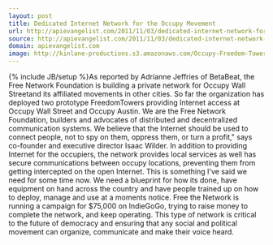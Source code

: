 ```yaml
---
layout: post
title: Dedicated Internet Network for the Occupy Movement
url: http://apievangelist.com/2011/11/03/dedicated-internet-network-for-the-occupy-movement/
source: http://apievangelist.com/2011/11/03/dedicated-internet-network-for-the-occupy-movement/
domain: apievangelist.com
image: http://kinlane-productions.s3.amazonaws.com/Occupy-Freedom-Towers.png
---
```

{% include JB/setup %}As reported by Adrianne Jeffries of BetaBeat, the Free Network Foundation is building a private network for Occupy Wall Streetand its affiliated movements in other cities.
So far the organization has deployed two prototype FreedomTowers providing Internet access at Occupy Wall Street and Occupy Austin.
We are the Free Network Foundation, builders and advocates of distributed and decentralized communication systems. We believe that the Internet should be used to connect people, not to spy on them, oppress them, or turn a profit," says co-founder and executive director Isaac Wilder.
In addition to providing Internet for the occupiers, the network provides local services as well has secure communications between occupy locations, preventing them from getting intercepted on the open Internet.
This is something I've said we need for some time now. We need a blueprint for how its done, have equipment on hand across the country and have people trained up on how to deploy, manage and use at a moments notice.
Free the Network is running a campaign for $75,000 on IndieGoGo, trying to raise money to complete the network, and keep operating. This type of network is critical to the future of democracy and ensuring that any social and political movement can organize, communicate and make their voice heard.